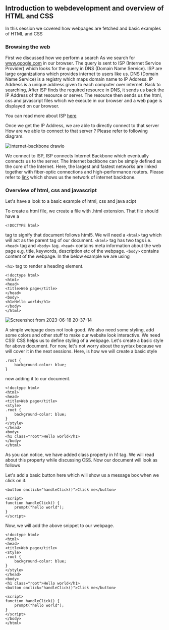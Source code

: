 ## Introduction to webdevelopment and overview of HTML and CSS

In this session we covered how webpages are fetched and basic examples of HTML and CSS

### Browsing the web

First we discussed how we perform a search
As we search for www.google.com in our browser. The query is sent to ISP (Internet Service Provider) which looks for
the query in DNS (Domain Name Service). ISP are large organizations which provides internet to users like us.
DNS (Domain Name Service) is a registry which maps domain name to IP Address. IP Address is a unique address given
to each computer over internet.
Back to searching, After ISP finds the required resource in DNS, it sends us back the IP Address of that resource or
server. The resource then sends us the html, css and javascript files which we execute in our browser and a web page
is displayed on our browser.

You can read more about ISP [here](https://www.geeksforgeeks.org/internet-service-provider-isp-hierarchy/)

Once we get the IP Address, we are able to directly connect to that server
How are we able to connect to that server ? Please refer to following diagram.

![internet-backbone drawio](https://user-images.githubusercontent.com/65282610/246672467-fb025138-7249-47d9-941e-838065ad8d87.png)

We connect to ISP, ISP connects Internet Backbone which eventually connects us to the server. The Internet backbone
can be simply defined as the core of the Internet. Here, the largest and fastest networks are linked together with
fiber-optic connections and high-performance routers. Please refer to [link](https://www.submarinecablemap.com/)
which shows us the network of internet backbone.

### Overview of html, css and javascript

Let's have a look to a basic example of html, css and java scipt

To create a html file, we create a file with .html extension. That file should have a

```
<!DOCTYPE html>
```

tag to signify
that document follows html5.
We will need a `<html>` tag which will act as the parent tag of our document.
`<html>` tag has two tags i.e. `<head>` tag and `<body>` tag. `<head>` contains meta information about the web page e.g, title, keywords, description etc of the webpage. `<body>` contains content of the webpage. In the below example we are using

`<h1>` tag to render a heading element.

```
<!doctype html>
<html>
<head>
<title>Web page</title>
</head>
<body>
<h1>Hello world</h1>
</body>
</html>
```

![Screenshot from 2023-06-18 20-37-14](https://user-images.githubusercontent.com/65282610/246673283-7d56be7c-115d-4cdd-9a77-468e7719290c.png)

A simple webpage does not look good. We also need some styling, add some colors and other stuff to make our website
look interactive. We need CSS! CSS helps us to define styling of a webpage. Let's create a basic style for above document.
For now, let's not worry about the syntax because we will cover it in the next sessions. Here, is how we will create
a basic style

```
.root {
    background-color: blue;
}
```

now adding it to our document.

```
<!doctype html>
<html>
<head>
<title>Web page</title>
<style>
.root {
    background-color: blue;
}
</style>
</head>
<body>
<h1 class="root">Hello world</h1>
</body>
</html>
```

As you can notice, we have added class property in h1 tag. We will read about this property while discussing CSS.
Now our document will look as follows

Let's add a basic button here which will show us a message box when we click on it.

```
<button onclick="handleClick()">Click me</button>

<script>
function handleClick() {
    prompt("hello world");
}
</script>
```

Now, we will add the above snippet to our webpage.

```
<!doctype html>
<html>
<head>
<title>Web page</title>
<style>
.root {
    background-color: blue;
}
</style>
</head>
<body>
<h1 class="root">Hello world</h1>
<button onclick="handleClick()">Click me</button>

<script>
function handleClick() {
    prompt("hello world");
}
</script>
</body>
</html>
```
